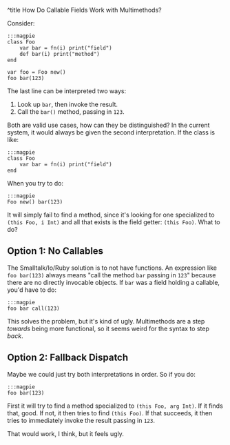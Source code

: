 ^title How Do Callable Fields Work with Multimethods?

Consider:

    :::magpie
    class Foo
        var bar = fn(i) print("field")
        def bar(i) print("method")
    end

    var foo = Foo new()
    foo bar(123)

The last line can be interpreted two ways:

1.  Look up `bar`, then invoke the result.
2.  Call the `bar()` method, passing in `123`.

Both are valid use cases, how can they be distinguished? In the current system, it would always be given the second interpretation. If the class is like:

    :::magpie
    class Foo
        var bar = fn(i) print("field")
    end

When you try to do:

    :::magpie
    Foo new() bar(123)

It will simply fail to find a method, since it's looking for one specialized to `(this Foo, i Int)` and all that exists is the field getter: `(this Foo)`. What to do?

## Option 1: No Callables

The Smalltalk/Io/Ruby solution is to not have functions. An expression like `foo bar(123)` always means "call the method `bar` passing in `123`" because there are no directly invocable objects. If `bar` was a field holding a callable, you'd have to do:

    :::magpie
    foo bar call(123)

This solves the problem, but it's kind of ugly. Multimethods are a step *towards* being more functional, so it seems weird for the syntax to step *back*.

## Option 2: Fallback Dispatch

Maybe we could just try both interpretations in order. So if you do:

    :::magpie
    foo bar(123)

First it will try to find a method specialized to `(this Foo, arg Int)`. If it finds that, good. If not, it then tries to find `(this Foo)`. If that succeeds, it then tries to immediately invoke the result passing in `123`.

That would work, I think, but it feels ugly.